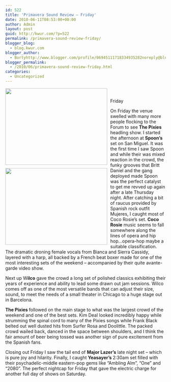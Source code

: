 ```yaml
---
id: 522
title: 'Primavera Sound Review – Friday'
date: 2010-06-11T08:53:00+00:00
author: Admin
layout: post
guid: http://kwur.com/?p=522
permalink: /primavera-sound-review-friday/
blogger_blog:
  - blog.kwur.com
blogger_author:
  - Bortyhttp://www.blogger.com/profile/06945111718334935282noreply@blogger.com
blogger_permalink:
  - /2010/06/primavera-sound-review-friday.html
categories:
  - Uncategorized
---
```

<div class="pf-content">
  <p>
    <a onblur="try {parent.deselectBloggerImageGracefully();} catch(e) {}" href="http://2.bp.blogspot.com/_1fO5jUMNQ74/TBIFssHXPfI/AAAAAAAADWw/w_PZ0v-yXPU/s1600/IMG_0701.JPG"><img style="float:left; margin:0 10px 10px 0;cursor:pointer; cursor:hand;width: 320px; height: 240px;" src="http://2.bp.blogspot.com/_1fO5jUMNQ74/TBIFssHXPfI/AAAAAAAADWw/w_PZ0v-yXPU/s320/IMG_0701.JPG" border="0" alt=""id="BLOGGER_PHOTO_ID_5481449961777741298" /></a><br /><a onblur="try {parent.deselectBloggerImageGracefully();} catch(e) {}" href="http://2.bp.blogspot.com/_1fO5jUMNQ74/TBIFAbxonkI/AAAAAAAADWo/mqXLP9yzpsI/s1600/IMG_0715.JPG"><img style="float:left; margin:0 10px 10px 0;cursor:pointer; cursor:hand;width: 320px; height: 240px;" src="http://2.bp.blogspot.com/_1fO5jUMNQ74/TBIFAbxonkI/AAAAAAAADWo/mqXLP9yzpsI/s320/IMG_0715.JPG" border="0" alt=""id="BLOGGER_PHOTO_ID_5481449201477393986" /></a>
  </p>
  
  <p>
    Friday
  </p>
  
  <p>
    On Friday the venue swelled with many more people flocking to the Forum to see <span style="font-weight:bold;">The Pixies</span> headling show. I started the afternoon at <span style="font-weight:bold;">Spoon’s </span>set on San Miguel. It was the first time I saw Spoon and while their was mixed reaction in the crowd, the funky grooves that Britt Daniel and the gang deployed made Spoon was the perfect catalyst to get me revved up again after a late Thursday night. After catching a bit of raucus provided by Spanish rock outfit Mujeres, I caught most of Coco Rosie’s set. <span style="font-weight:bold;">Coco Rosie</span> music seems to fall somewhere along the lines of opera and hip hop…opera-hop maybe a suitable classification. The dramatic droning female vocals from Bianca and Sierra Cassidy, layered with a harp, all backed by a French beat boxer made for one of the most interesting sets of the weekend – accompanied by their quite avante-garde video show.
  </p>
  
  <p>
    Next up W<span style="font-weight:bold;">ilco</span> gave the crowd a long set of polished classics exhibiting their years of experience and ability to lead some drawn out jam sessions. Wilco comes off as one of the most versatile bands that can adjust their size, sound, to meet the needs of a small theater in Chicago to a huge stage out in Barcelona.
  </p>
  
  <p>
    <span style="font-weight:bold;">The Pixies </span>followed on the main stage to what was the largest crowd of the weekend and one of the best sets. Kim Deal looked incredibly happy while strumming the spinal cord to many of the Pixies songs while Frank Black belted out well dusted hits from Surfer Rosa and Doolittle. The packed crowd wailed back, danced in the space between shoulders, and I think the fair amount of beer being tossed was another sign of pure excitement from the Spanish fans.
  </p>
  
  <p>
    Closing out Friday I saw the tail end of <span style="font-weight:bold;">Major Lazer’s</span> late night set – which is pure joy and hilarity. Finally, I caught <span style="font-weight:bold;">Yeasayer’s </span>2:30am set filled with their psychadelic-middle eastern-pop gems like “Ambling Alm”, “One” and “2080”. The perfect nightcap for Friday that gave the electric charge for another full day of shows on Saturday.
  </p>
</div>